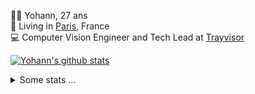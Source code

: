 <p>
  👨🏻 <bold>Yohann</bold>, 27 ans<br/>
  💼 Living in <a href="https://www.google.com/maps?q=paris">Paris</a>, France<br/>
  💻 Computer Vision Engineer and Tech Lead at <a href="https://trayvisor.com/">Trayvisor</a><br/>
</p>

<a href="https://github.com/anuraghazra/github-readme-stats"><img align="center" src="https://github-readme-stats-go94hl40s-yohann84l.vercel.app//api?username=yohann84L&show_icons=true&include_all_commits=true" alt="Yohann's github stats" /> </a>


<details>
  <summary>Some stats ...</summary><br/>
  

<!--START_SECTION:waka-->
![Code Time](http://img.shields.io/badge/Code%20Time-1%2C129%20hrs%2023%20mins-blue)

![Profile Views](http://img.shields.io/badge/Profile%20Views-0-blue)

**🐱 My GitHub Data** 

> 📦 440.8 kB Used in GitHub's Storage 
 > 
> 🏆 1,208 Contributions in the Year 2024
 > 
> 🚫 Not Opted to Hire
 > 
> 📜 26 Public Repositories 
 > 
> 🔑 21 Private Repositories 
 > 
**I'm an Early 🐤** 

```text
🌞 Morning                19495 commits       ████████░░░░░░░░░░░░░░░░░   30.67 % 
🌆 Daytime                36198 commits       ██████████████░░░░░░░░░░░   56.95 % 
🌃 Evening                7724 commits        ███░░░░░░░░░░░░░░░░░░░░░░   12.15 % 
🌙 Night                  139 commits         ░░░░░░░░░░░░░░░░░░░░░░░░░   00.22 % 
```
📅 **I'm Most Productive on Wednesday** 

```text
Monday                   11937 commits       █████░░░░░░░░░░░░░░░░░░░░   18.78 % 
Tuesday                  11873 commits       █████░░░░░░░░░░░░░░░░░░░░   18.68 % 
Wednesday                13404 commits       █████░░░░░░░░░░░░░░░░░░░░   21.09 % 
Thursday                 12710 commits       █████░░░░░░░░░░░░░░░░░░░░   20.00 % 
Friday                   12417 commits       █████░░░░░░░░░░░░░░░░░░░░   19.54 % 
Saturday                 437 commits         ░░░░░░░░░░░░░░░░░░░░░░░░░   00.69 % 
Sunday                   778 commits         ░░░░░░░░░░░░░░░░░░░░░░░░░   01.22 % 
```


📊 **This Week I Spent My Time On** 

```text
🕑︎ Time Zone: Europe/Paris

💬 Programming Languages: 
No Activity Tracked This Week

🔥 Editors: 
No Activity Tracked This Week

💻 Operating System: 
No Activity Tracked This Week
```

**I Mostly Code in Python** 

```text
Python                   29 repos            ██████████████░░░░░░░░░░░   56.86 % 
Jupyter Notebook         5 repos             ██░░░░░░░░░░░░░░░░░░░░░░░   09.80 % 
JavaScript               3 repos             █░░░░░░░░░░░░░░░░░░░░░░░░   05.88 % 
HTML                     2 repos             █░░░░░░░░░░░░░░░░░░░░░░░░   03.92 % 
Shell                    1 repo              ░░░░░░░░░░░░░░░░░░░░░░░░░   01.96 % 
```




 Last Updated on 18/10/2024 00:38:34 UTC
<!--END_SECTION:waka-->
